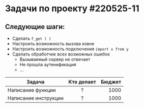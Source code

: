 # Задачи по проекту #220525-11

## Следующие шаги:
- Сделать `f_get ( ) `
- Настроить возможность вызова извне
- Настроить возможность подключения `import x from y`
- Сделать обработчик всех возможных ошибок
    - Вызываемый сервер не отвечает
    - Не прошла аутенификация
    - ...


| Задача                 | Кто делает    | Бюджет|
| ---------------------- |:-------------:| -----:|
| Написание функции      | ?             | 1000  |
| Написание инструкции   | ?             | 1000  |
